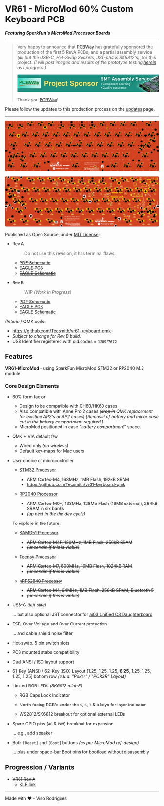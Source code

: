 # VR61 - MicroMod 60% Custom Keyboard PCB

***Featuring SparkFun's MicroMod Processor Boards***

---

> Very happy to announce that [PCBWay](https://pcbway.com) has gratefully sponsored the production of the first 5 RevA PCBs, and a partial assembly service *(all but the USB-C, Hot-Swap Sockets, JST-ph4 & SK6812's)*, for this project.  *(I will post images and results of the prototype testing [herein](docs/updates/readme.md) as I progress.)*
>
> [![Official Sponsor - PCBWay](docs/pcbway.jpg)](https://pcbway.com/)
>
> Thank you [PCBWay](https://pcbway.com/)!

Please follow the updates to this production process on the [updates](docs/updates/readme.md) page.

---

![PCB Top View](docs/vr61-pcb-top.png)

![PCB Bottom View](docs/vr61-pcb-btm.png)

Published as Open Source, under [MIT License](LICENSE.md):

- Rev A
    > Do not use this revision, it has terminal flaws.

    * ~~[PDF Schematic](docs/vr61-revA.pdf)~~
    * ~~[EAGLE PCB](EAGLE/vr61/vr61-revA.brd)~~
    * ~~[EAGLE Schematic](EAGLE/vr61/vr61-revA.sch)~~

- Rev B
    > WIP *(Work in Progress)*
    * [PDF Schematic](docs/vr61-revB.pdf)
    * [EAGLE PCB](EAGLE/vr61/vr61-revB.brd)
    * [EAGLE Schematic](EAGLE/vr61/vr61-revB.sch)

*(Interim)* QMK code:
* https://github.com/Tecsmith/vr61-keyboard-qmk
* *Subject to change for Rev B build.*
* USB Identifier registered with [pid.codes](https://pid.codes/) = [`1209`/`7672`](https://pid.codes/1209/7672/)

## Features

**VR61-MicroMod** - using SparkFun MicroMod STM32 or RP2040 M.2 module

### Core Design Elements

- 60% form factor
    - Design to be compatible with GH60/HK60 cases
    - Also compatible with Anne Pro 2 cases *(~~drop in~~ QMK replacement for existing AP2's or AP2 cases)* *[Removal of battery and minor case cut in the battery compartment required.]*
    - MicroMod positioned in case *"battery compartment"* space.

- QMK + VIA default f/w
    - Wired only *(no wireless)*
    - Default key-maps for Mac users

- User choice of microcontroller
    
    - [STM32 Processor](https://www.sparkfun.com/products/17713)
        - ARM Cortex-M4, 168MHz, 1MB Flash, 192kB SRAM
        - https://github.com/Tecsmith/vr61-keyboard-qmk

    - [RP2040 Processor](https://www.sparkfun.com/products/17720)
        - ARM Cortex-M0+, 133MHz, 128Mb Flash (16MB external), 264kB SRAM in six banks
        - *(up next in the the dev cycle)*

    To explore in the future:

    - ~~[SAMD51 Processor](http://www.sparkfun.com/products/16791)~~
        - ~~ARM Cortex-M4F, 120MHz, 1MB Flash, 256kB SRAM~~
        - ~~*(uncertain if this is viable)*~~

    - ~~[Teensy Processor](http://www.sparkfun.com/products/16402)~~
        - ~~ARM Cortex-M7, 600MHz, 16MB Flash, 1024kB RAM~~
        - ~~*(uncertain if this is viable)*~~

    - ~~[nRF52840 Processor](http://www.sparkfun.com/products/16984)~~
        - ~~ARM Cortex-M4, 64MHz, 1MB Flash, 256kB SRAM, Bluetooth 5~~
        - ~~*(uncertain if this is viable)*~~

- USB-C *(left side)*

    ... but also optional JST connector for [ai03 Unified C3 Daughterboard](https://github.com/ai03-2725/Unified-Daughterboard)

- ESD, Over Voltage and Over Current protection

    ... and cable shield noise filter

- Hot-swap, 5 pin switch slots

- PCB mounted stabs compatibility

- Dual ANSI / ISO layout support

- 61-Key (ANSI) / 62-Key (ISO) Layout [1.25, 1.25, 1.25, **6.25**, 1.25, 1.25, 1.25, 1.25] bottom row *(a.k.a. "Poker" / "POK3R" Layout)*

- Limited RGB LEDs *(SK6812 mini-E)*

    - RGB Caps Lock Indicator

    - North facing RGB's under the `5`, `6`, `7` & `8` keys for layer indicator

    - WS2812/SK6812 breakout for optional external LEDs

- Spare GPIO pins (`A0` & `PWM`) breakout for expansion

   ... e.g., add speaker

- Both `[Reset]` and `[Boot]` buttons *(as per MicroMod ref. design)*

    ... plus under space-bar Boot pins for bootload without disassembly

## Progression / Variants

- ~~VR61 Rev A~~
    - [KLE link](http://www.keyboard-layout-editor.com/#/gists/c812c931186e45a5acbc3e217ef4f161)


---
Made with &#9829; - Vino Rodrigues
